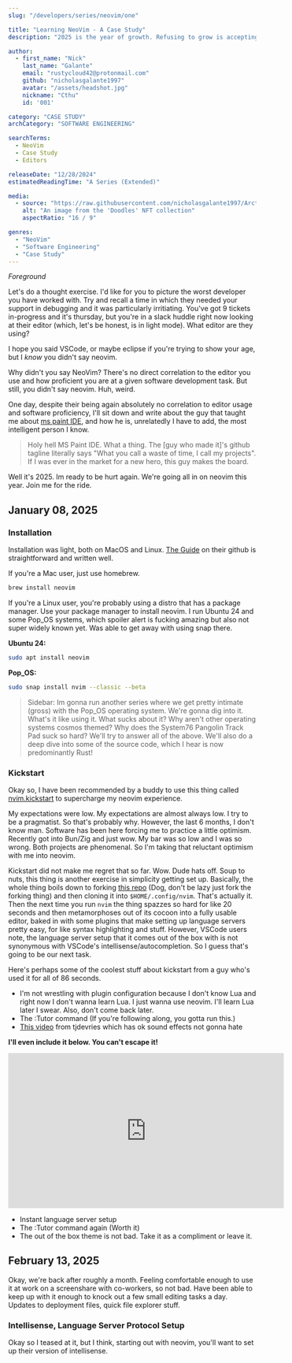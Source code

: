 ```yaml
---
slug: "/developers/series/neovim/one"

title: "Learning NeoVim - A Case Study"
description: "2025 is the year of growth. Refusing to grow is accepting to die. Alright maybe that's a lot. Either way, we're gonna become proficient at neovim this year. It's my new year's resolution of sorts. Also, I want to belong to that 1%. You know the one I'm talking about. That class of developer that literally never leaves their terminal, demolishes tickets, and grows larger via sucking in the souls of lesser lifeforms."

author:
  - first_name: "Nick"
    last_name: "Galante"
    email: "rustycloud42@protonmail.com"
    github: "nicholasgalante1997"
    avatar: "/assets/headshot.jpg"
    nickname: "Cthu"
    id: '001'

category: "CASE STUDY"
archCategory: "SOFTWARE ENGINEERING"

searchTerms:
  - NeoVim
  - Case Study
  - Editors

releaseDate: "12/28/2024"
estimatedReadingTime: "A Series (Extended)"

media:
  - source: "https://raw.githubusercontent.com/nicholasgalante1997/Arcturus/refs/heads/main/apps/web/public/assets/doodles.jpg"
    alt: "An image from the 'Doodles' NFT collection"
    aspectRatio: "16 / 9"

genres:
  - "NeoVim"
  - "Software Engineering"
  - "Case Study"
---
```


*Foreground*

Let's do a thought exercise. I'd like for you to picture the worst developer you have worked with. Try and recall a time in which they needed your support in debugging and it was particularly irritiating. You've got 9 tickets in-progress and it's thursday, but you're in a slack huddle right now looking at their editor (which, let's be honest, is in light mode). What editor are they using?

I hope you said VSCode, or maybe eclipse if you're trying to show your age, but I _know_ you didn't say neovim.

Why didn't you say NeoVim? There's no direct correlation to the editor you use and how proficient you are at a given software development task. But still, you didn't say neovim. Huh, weird.  

One day, despite their being again absolutely no correlation to editor usage and software proficiency, I'll sit down and write about the guy that taught me about [ms paint IDE](https://github.com/MSPaintIDE/MSPaintIDE?tab=readme-ov-file), and how he is, unrelatedly I have to add, the most intelligent person I know.  

> Holy hell MS Paint IDE. What a thing. The [guy who made it]'s github tagline literally says "What you call a waste of time, I call my projects". If I was ever in the market for a new hero, this guy makes the board.  

Well it's 2025. Im ready to be hurt again. We're going all in on neovim this year. Join me for the ride.

## January 08, 2025

### Installation  

Installation was light, both on MacOS and Linux. [The Guide](https://github.com/neovim/neovim/blob/master/INSTALL.md) on their github is straightforward and written well.  

If you're a Mac user, just use homebrew.

```bash
brew install neovim
```

If you're a Linux user, you're probably using a distro that has a package manager. Use your package manager to install neovim. I run Ubuntu 24 and some Pop_OS systems, which spoiler alert is fucking amazing but also not super widely known yet. Was able to get away with using snap there.  

**Ubuntu 24:**

```bash
sudo apt install neovim
```

**Pop_OS:**

```bash
sudo snap install nvim --classic --beta
```

> Sidebar: Im gonna run another series where we get pretty intimate (gross) with the Pop_OS operating system. We're gonna dig into it. What's it like using it. What sucks about it? Why aren't other operating systems cosmos themed? Why does the System76 Pangolin Track Pad suck so hard? We'll try to answer all of the above. We'll also do a deep dive into some of the source code, which I hear is now predominantly Rust!  

### Kickstart

Okay so, I have been recommended by a buddy to use this thing called [nvim.kickstart](https://github.com/nvim-lua/kickstart.nvim) to supercharge my neovim experience.  

My expectations were low. My expectations are almost always low. I try to be a pragmatist. So that's probably why. However, the last 6 months, I don't know man. Software has been here forcing me to practice a little optimism. Recently got into Bun/Zig and just wow. My bar was so low and I was so wrong. Both projects are phenomenal. So I'm taking that reluctant optimism with me into neovim.  

Kickstart did not make me regret that so far. Wow. Dude hats off. Soup to nuts, this thing is another exercise in simplicity getting set up. Basically, the whole thing boils down to forking [this repo](https://github.com/nvim-lua/kickstart.nvim) (Dog, don't be lazy just fork the forking thing) and then cloning it into `$HOME/.config/nvim`. That's actually it. Then the next time you run `nvim` the thing spazzes so hard for like 20 seconds and then metamorphoses out of its cocoon into a fully usable editor, baked in with some plugins that make setting up language servers pretty easy, for like syntax highlighting and stuff. However, VSCode users note, the language server setup that it comes out of the box with is not synonymous with VSCode's intellisense/autocompletion. So I guess that's going to be our next task.  

Here's perhaps some of the coolest stuff about kickstart from a guy who's used it for all of 86 seconds.

- I'm not wrestling with plugin configuration because I don't know Lua and right now I don't wanna learn Lua. I just wanna use neovim. I'll learn Lua later I swear. Also, don't come back later.  
- The :Tutor command (If you're following along, you gotta run this.)
- [This video](https://www.youtube.com/watch?v=m8C0Cq9Uv9o) from tjdevries which has ok sound effects not gonna hate

**I'll even include it below. You can't escape it!**

<iframe width="560" height="315" src="https://www.youtube.com/embed/m8C0Cq9Uv9o?si=wMRc7addSF7wpHmw" title="YouTube video player" frameborder="0" allow="accelerometer; autoplay; clipboard-write; encrypted-media; gyroscope; picture-in-picture; web-share" referrerpolicy="strict-origin-when-cross-origin" allowfullscreen></iframe>

- Instant language server setup
- The :Tutor command again (Worth it)
- The out of the box theme is not bad. Take it as a compliment or leave it.  

## February 13, 2025

Okay, we're back after roughly a month. Feeling comfortable enough to use it at work on a screenshare with co-workers, so not bad. Have been able to keep up with it enough to knock out a few small editing tasks a day. Updates to deployment files, quick file explorer stuff.

### Intellisense, Language Server Protocol Setup

Okay so I teased at it, but I think, starting out with neovim, you'll want to set up their version of intellisense. 